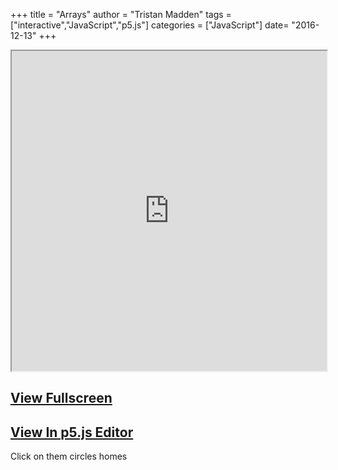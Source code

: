 +++
title = "Arrays"
author = "Tristan Madden"
tags = ["interactive","JavaScript","p5.js"]
categories = ["JavaScript"]
date= "2016-12-13"
+++
<div class="iframe-wrapper-1-1">
 <iframe src="https://editor.p5js.org/Berkanan/full/N1D57wMqV" style="width:100%; height:512px"></iframe>
</div>
<h2><a href="https://editor.p5js.org/Berkanan/full/N1D57wMqV" target="_blank">View Fullscreen</a>
</h2>
<h2><a href="https://editor.p5js.org/Berkanan/sketches/N1D57wMqV">View In p5.js Editor</a></h2>
Click on them circles homes